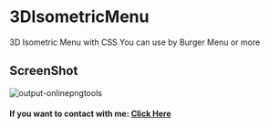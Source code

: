# 3DIsometricMenu
3D Isometric Menu with CSS
You can use by Burger Menu or more
## ScreenShot
![output-onlinepngtools](https://user-images.githubusercontent.com/90649844/172318587-417f28c7-41a6-4290-b626-e05fc5bd7534.png)

#### If you want to contact with me: [**Click Here**](https://bio.link/nurxanmasimzade/)
